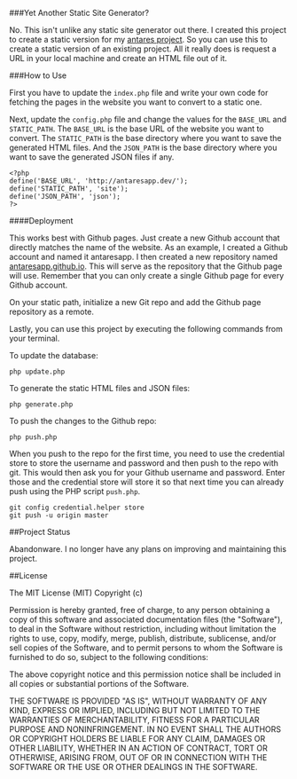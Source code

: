 ###Yet Another Static Site Generator?

No. This isn't unlike any static site generator out there. I created this project to create a static version for my [antares project](https://github.com/anchetaWern/antares). So you can use this to create a static version of an existing project. All it really does is request a URL in your local machine and create an HTML file out of it.

###How to Use

First you have to update the `index.php` file and write your own code for fetching the pages in the website you want to convert to a static one.

Next, update the `config.php` file and change the values for the `BASE_URL` and `STATIC_PATH`. The `BASE_URL` is the base URL of the website you want to convert. The `STATIC_PATH` is the base directory where you want to save the generated HTML files. And the `JSON_PATH` is the base directory where you want to save the generated JSON files if any.

```
<?php
define('BASE_URL', 'http://antaresapp.dev/');
define('STATIC_PATH', 'site');
define('JSON_PATH', 'json');
?>
```

####Deployment

This works best with Github pages. Just create a new Github account that directly matches the name of the website. As an example, I created a Github account and named it antaresapp. I then created a new repository named [antaresapp.github.io](https://github.com/antaresapp/antaresapp.github.io). This will serve as the repository that the Github page will use. Remember that you can only create a single Github page for every Github account.

On your static path, initialize a new Git repo and add the Github page repository as a remote. 

Lastly, you can use this project by executing the following commands from your terminal. 

To update the database:

```
php update.php
```

To generate the static HTML files and JSON files:

```
php generate.php
```

To push the changes to the Github repo:

```
php push.php
```

When you push to the repo for the first time, you need to use the credential store to store the username and password and then push to the repo with git. This would then ask you for your Github username and password. Enter those and the credential store will store it so that next time you can already push using the PHP script `push.php`.

```
git config credential.helper store
git push -u origin master
```


##Project Status

Abandonware. I no longer have any plans on improving and maintaining this project.


##License

The MIT License (MIT) Copyright (c)

Permission is hereby granted, free of charge, to any person obtaining a copy of this software and associated documentation files (the "Software"), to deal in the Software without restriction, including without limitation the rights to use, copy, modify, merge, publish, distribute, sublicense, and/or sell copies of the Software, and to permit persons to whom the Software is furnished to do so, subject to the following conditions:

The above copyright notice and this permission notice shall be included in all copies or substantial portions of the Software.

THE SOFTWARE IS PROVIDED "AS IS", WITHOUT WARRANTY OF ANY KIND, EXPRESS OR IMPLIED, INCLUDING BUT NOT LIMITED TO THE WARRANTIES OF MERCHANTABILITY, FITNESS FOR A PARTICULAR PURPOSE AND NONINFRINGEMENT. IN NO EVENT SHALL THE AUTHORS OR COPYRIGHT HOLDERS BE LIABLE FOR ANY CLAIM, DAMAGES OR OTHER LIABILITY, WHETHER IN AN ACTION OF CONTRACT, TORT OR OTHERWISE, ARISING FROM, OUT OF OR IN CONNECTION WITH THE SOFTWARE OR THE USE OR OTHER DEALINGS IN THE SOFTWARE.